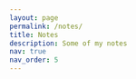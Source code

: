 ```yaml
---
layout: page
permalink: /notes/
title: Notes
description: Some of my notes
nav: true
nav_order: 5
---
```




